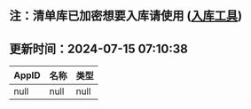 ## 注：清单库已加密想要入库请使用 ([入库工具](https://github.com/BlankTMing/ManifestAutoUpdate/releases))

## 更新时间：2024-07-15 07:10:38
| AppID | 名称 | 类型  |
| :-------------------- | :----------------------------- | :----------- |
| null | null| null |
